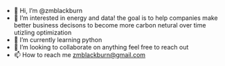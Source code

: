 - 👋 Hi, I’m @zmblackburn
- 👀 I’m interested in energy and data! the goal is to help companies make better business decisons to become more carbon netural over time utizling optimization 
- 🌱 I’m currently learning python 
- 💞️ I’m looking to collaborate on anything feel free to reach out
- 📫 How to reach me zmblackburn@gmail.com

<!---
zmblackburn/zmblackburn is a ✨ special ✨ repository because its `README.md` (this file) appears on your GitHub profile.
You can click the Preview link to take a look at your changes.
--->
